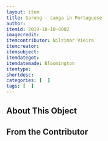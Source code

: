 ```yaml
---
layout: item
title: Sarong - canga in Portuguese
author: 
itemid: 2019-10-10-0002
imagecredit: 
itemcontributor: Nilzimar Vieira
itemcreator: 
itemsubject: 
itemdategot: 
itemdatemade: Bloomington
itemtype: 
shortdesc: 
categories: [  ]
tags: [  ]
---
```

## About This Object


## From the Contributor
